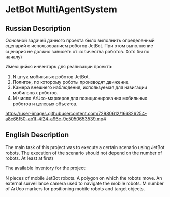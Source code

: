 # JetBot MultiAgentSystem

## Russian Description

Основной задачей данного проекта было выполнить определенный сценарий с использованием роботов JetBot. При этом выполнение сценария не должно зависеть от количества роботов. Хотя бы по началу) 

Имеющийся инвентарь для реализации проекта: 
1. N штук мобильных роботов JetBot.
2. Полигон, по которому роботы производят движение.
3. Камера внешнего наблюдения, используемая для навигации мобильных роботов.
4. M число ArUco-маркеров для позиционирования мобильных роботов и целевых объектов. 

https://user-images.githubusercontent.com/72980612/166826254-a8c66f50-ab1f-4f24-a96c-9e5050653539.mp4

## English Description

The main task of this project was to execute a certain scenario using JetBot robots. The execution of the scenario should not depend on the number of robots. At least at first)

The available inventory for the project:

N pieces of mobile JetBot robots.
A polygon on which the robots move.
An external surveillance camera used to navigate the mobile robots.
M number of ArUco markers for positioning mobile robots and target objects.

